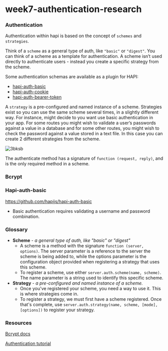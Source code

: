 # week7-authentication-research

### Authentication

Authentication within hapi is based on the concept of `schemes` and `strategies`.

Think of a `scheme` as a general type of auth, like `"basic"` or `"digest"`. You can think of a scheme as a template for authentication. A scheme isn’t used directly to authenticate users - instead you create a specific strategy from the scheme.

Some authentication schemas are available as a plugin for HAPI:

* [hapi-auth-basic](https://github.com/hapijs/hapi-auth-basic)
* [hapi-auth-cookie](https://github.com/hapijs/hapi-auth-cookie)
* [hapi-auth-bearer-token](https://github.com/johnbrett/hapi-auth-bearer-token)

A `strategy` is a pre-configured and named instance of a scheme. Strategies exist so you can use the same scheme several times, in a slightly different way. For instance, might decide to you want use basic authentication in your app. For some routes you might wish to validate a user’s passwords against a value in a database and for some other routes, you might wish to check the password against a value stored in a text file. In this case you can create 2 different strategies from the scheme.

![3bksb](https://cloud.githubusercontent.com/assets/20152018/24664718/4b73c99a-1953-11e7-8c58-02c5f9d04d6f.png)


The authenticate method has a signature of `function (request, reply)`, and is the only required method in a scheme.

### Bcrypt


### Hapi-auth-basic
https://github.com/hapijs/hapi-auth-basic

- Basic authentication requires validating a username and password combination.

### Glossary

- **Scheme** - *a general type of auth, like "basic" or "digest"*
  - A scheme is a method with the signature `function (server, options)`. The server parameter is a reference to the server the scheme is being added to, while the options parameter is the configuration object provided when registering a strategy that uses this scheme.
  - To register a scheme, use either `server.auth.scheme(name, scheme)`. The name parameter is a string used to identify this specific scheme.
- **Strategy** - *a pre-configured and named instance of a scheme.*
  - Once you've registered your scheme, you need a way to use it. This is where strategies come in.
  - To register a strategy, we must first have a scheme registered. Once that's complete, use `server.auth.strategy(name, scheme, [mode], [options])` to register your strategy.

### Resources

[Bcrypt docs](https://www.npmjs.com/package/bcrypt)

[Authentication tutorial](https://hapijs.com/tutorials/auth)
